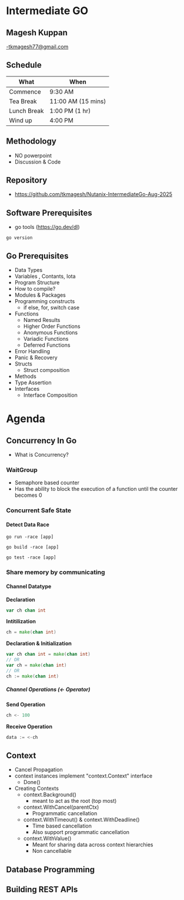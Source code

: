 # Intermediate GO

## Magesh Kuppan
-tkmagesh77@gmail.com

## Schedule
| What | When |
|-------- | ---- |
| Commence | 9:30 AM |
| Tea Break | 11:00 AM (15 mins)|
| Lunch Break | 1:00 PM (1 hr) |
| Wind up   | 4:00 PM |

## Methodology
- NO powerpoint
- Discussion & Code

## Repository
- https://github.com/tkmagesh/Nutanix-IntermediateGo-Aug-2025

## Software Prerequisites
- go tools (https://go.dev/dl)
```shell
go version
```

## Go Prerequisites
- Data Types
- Variables , Contants, Iota
- Program Structure
- How to compile?
- Modules & Packages
- Programming constructs
    - if else, for, switch case
- Functions
    - Named Results
    - Higher Order Functions
    - Anonymous Functions
    - Variadic Functions
    - Deferred Functions
- Error Handling
- Panic & Recovery
- Structs
    - Struct composition
- Methods
- Type Assertion
- Interfaces
    - Interface Composition

# Agenda
## Concurrency In Go
- What is Concurrency?
### WaitGroup
- Semaphore based counter
- Has the ability to block the execution of a function until the counter becomes 0
### Concurrent Safe State
#### Detect Data Race
```shell
go run -race [app]
```

```shell
go build -race [app]
```

```shell
go test -race [app]
```

### Share memory by communicating
#### Channel Datatype
**Declaration**
```go
var ch chan int
```
**Intitilization**
```go
ch = make(chan int)
```
**Declaration & Initialization**
```go
var ch chan int = make(chan int)
// OR
var ch = make(chan int)
// OR
ch := make(chan int)
```
##### Channel Operations (<-  Operator)
**Send Operation**
```go
ch <- 100
```
**Receive Operation**
```go
data := <-ch
```

## Context
- Cancel Propagation
- context instances implement "context.Context" interface
    - Done()
- Creating Contexts
    - context.Background()
        - meant to act as the root (top most)
    - context.WithCancel(parentCtx)
        - Programmatic cancellation
    - context.WithTimeout() & context.WithDeadline()
        - Time based cancellation
        - Also support programmatic cancellation
    - context.WithValue()
        - Meant for sharing data across context hierarchies
        - Non cancellable

## Database Programming
## Building REST APIs



